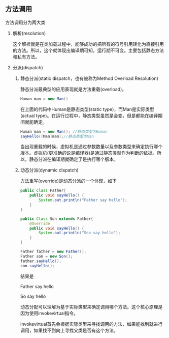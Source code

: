 ## 方法调用

方法调用分为两大类

1. 解析(resolution)

   这个解析就是在类加载过程中，能够成功的把所有的符号引用转化为直接引用的方法。所以，这个就体现出编译期可知，运行期不可变。主要包括静态方法和私有方法。

2. 分派(dispatch)

   1. 静态分派(static dispatch，也有被称为Method Overload Resolution)

      静态分派最典型的应用表现就是方法重载(overload)。

      ```java
      Human man = new Man()
      ```

      在上面的代码中Human是静态类型(static type)，而Man是实际类型(actual type)。在运行过程中，静态类型虽然是会变，但是都能在编译期间就能确定。

      ```java
      Human man = new Man(); //静态类型为Human
      sayHello((Man)man);//静态类型为Man
      ```

      当出现重载的时候，虚拟机是通过参数数量以及参数类型来确定执行哪个版本。虚拟机(更准确的说是编译器)是通过静态类型作为判断的依据。所以，静态分派在编译期就确定了是执行哪个版本。

   2. 动态分派(dynamic dispatch)

      方法重写(override)是动态分派的一个体现，如下

      ```java
      public Class Father{
          public void sayHello() {
              System.out.println("Father say hello");
          }
      }
      
      public Class Son extends Father{
          @Override
          public void sayHello() {
              System.out.println("Son say hello");
          }
      }
      
      Father father = new Father();
      Father son = new Son();
      father.sayHello();
      son.sayHello();
      ```

      结果是

      Father say hello

      So say hello

      动态分配可以理解为基于实际类型来确定调用哪个方法。这个核心原理是因为使用invokevirtual指令。

      invokevirtual首先会根据实际类型来寻找调用的方法，如果能找到就进行调用，如果找不到向上寻找父类是否有这个方法。

      

      

      